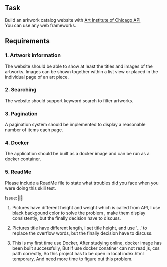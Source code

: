 ## Task
Build an arkwork catalog website with [Art Institute of Chicago API](https://api.artic.edu/docs/)\
You can use any web frameworks.

## Requirements

### 1. Artwork information
The website should be able to show at least the titles and images of the artworks. Images can be shown together within a list view or placed in the individual page of an art piece.

### 2. Searching
The website should support keyword search to filter artworks.

### 3. Pagination
A pagination system should be implemented to display a reasonable number of items each page.

### 4. Docker
The application should be built as a docker image and can be run as a docker container.

### 5. ReadMe
Please include a ReadMe file to state what troubles did you face when you were doing this skill test.


Issue:

1. Pictures have different height and weight which is called from API, 
I use black backgound color to solve the problem ,
make them display consistently, 
but the finally decision have to discuss.

2. Pictures title have different length, 
I set title height, and use '…' to replace the overflow words, 
but the finally decision have to discuss.

3. This is my first time use Docker, 
After studying online, docker image has been built successfully,
But If use docker conatiner can not read js, css path correctly, 
So this project has to be open in local index.html temporary,
And need more time to figure out this problem.


